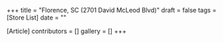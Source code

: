 +++
title = "Florence, SC (2701 David McLeod Blvd)"
draft = false
tags = [Store List]
date = ""

[Article]
contributors = []
gallery = []
+++